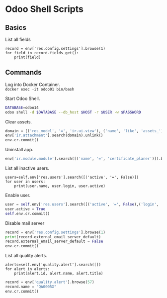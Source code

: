 # Odoo Shell Scripts

## Basics

List all fields

```
record = env['res.config.settings'].browse(1)
for field in record.fields_get():
    print(field)
```

## Commands

Log into Docker Container.  
`docker exec -it odoo01 bin/bash`

Start Odoo Shell.  
```bash
DATABASE=odoo14
odoo shell -d $DATABASE --db_host $HOST -r $USER -w $PASSWORD
```

Clear assets.  
```python
domain = [('res_model', '=', 'ir.ui.view'), ('name', 'like', 'assets_')]
env['ir.attachment'].search(domain).unlink()
env.cr.commit()
```

Uninstall app.
```python
env['ir.module.module'].search([('name', '=', 'certificate_planer')]).button_immediate_uninstall()
```

List all inactive users.
```
users=self.env['res.users'].search([('active', '=', False)])
for user in users:
	print(user.name, user.login, user.active)
```

Enable user.
```py
user = self.env['res.users'].search([('active', '=', False),('login', '=', 'janik.vonrotz@mint-system.ch')])
user.active = True
self.env.cr.commit()
```

Disable mail server

```py
record = env['res.config.settings'].browse(1)
print(record.external_email_server_default)
record.external_email_server_default = False
env.cr.commit()
```

List all quality alerts.
```
alerts=self.env['quality.alert'].search([])
for alert in alerts:
	print(alert.id, alert.name, alert.title)
```

```py
record = env['quality.alert'].browse(57)
record.name = "QA0005X"
env.cr.commit()
```